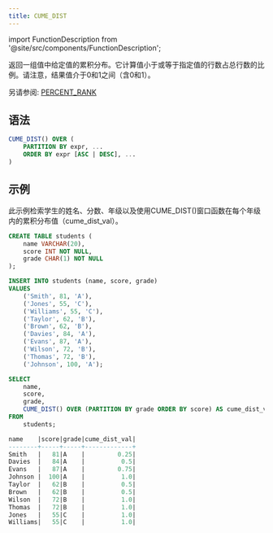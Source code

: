 ```yaml
---
title: CUME_DIST
---
```

import FunctionDescription from '@site/src/components/FunctionDescription';

<FunctionDescription description="引入版本: v1.2.7"/>

返回一组值中给定值的累积分布。它计算值小于或等于指定值的行数占总行数的比例。请注意，结果值介于0和1之间（含0和1）。

另请参阅: [PERCENT_RANK](percent_rank.md)

## 语法

```sql
CUME_DIST() OVER (
	PARTITION BY expr, ...
	ORDER BY expr [ASC | DESC], ...
)
```

## 示例

此示例检索学生的姓名、分数、年级以及使用CUME_DIST()窗口函数在每个年级内的累积分布值（cume_dist_val）。

```sql
CREATE TABLE students (
    name VARCHAR(20),
    score INT NOT NULL,
    grade CHAR(1) NOT NULL
);

INSERT INTO students (name, score, grade)
VALUES
    ('Smith', 81, 'A'),
    ('Jones', 55, 'C'),
    ('Williams', 55, 'C'),
    ('Taylor', 62, 'B'),
    ('Brown', 62, 'B'),
    ('Davies', 84, 'A'),
    ('Evans', 87, 'A'),
    ('Wilson', 72, 'B'),
    ('Thomas', 72, 'B'),
    ('Johnson', 100, 'A');

SELECT
    name,
    score,
    grade,
    CUME_DIST() OVER (PARTITION BY grade ORDER BY score) AS cume_dist_val
FROM
    students;

name    |score|grade|cume_dist_val|
--------+-----+-----+-------------+
Smith   |   81|A    |         0.25|
Davies  |   84|A    |          0.5|
Evans   |   87|A    |         0.75|
Johnson |  100|A    |          1.0|
Taylor  |   62|B    |          0.5|
Brown   |   62|B    |          0.5|
Wilson  |   72|B    |          1.0|
Thomas  |   72|B    |          1.0|
Jones   |   55|C    |          1.0|
Williams|   55|C    |          1.0|
```